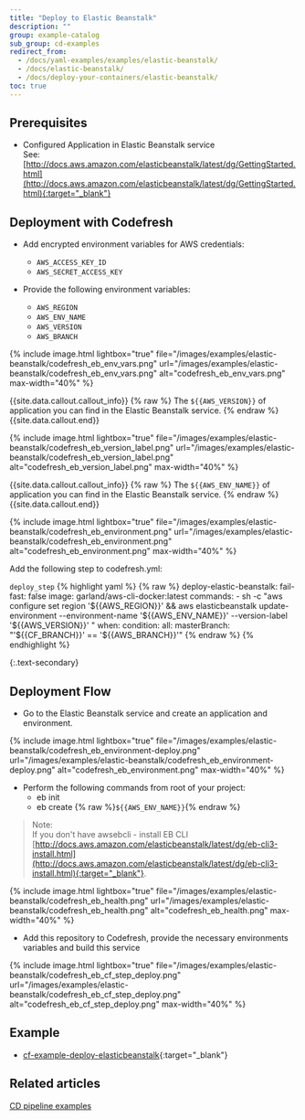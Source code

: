 ```yaml
---
title: "Deploy to Elastic Beanstalk"
description: ""
group: example-catalog
sub_group: cd-examples
redirect_from:
  - /docs/yaml-examples/examples/elastic-beanstalk/
  - /docs/elastic-beanstalk/
  - /docs/deploy-your-containers/elastic-beanstalk/
toc: true
---
```



## Prerequisites

- Configured Application in Elastic Beanstalk service <br>
  See: [http://docs.aws.amazon.com/elasticbeanstalk/latest/dg/GettingStarted.html](http://docs.aws.amazon.com/elasticbeanstalk/latest/dg/GettingStarted.html){:target="_blank"}


## Deployment with Codefresh
- Add encrypted environment variables for AWS credentials:
     * `AWS_ACCESS_KEY_ID`
     * `AWS_SECRET_ACCESS_KEY`
     
- Provide the following environment variables:
    * `AWS_REGION`
    * `AWS_ENV_NAME`
    * `AWS_VERSION`
    * `AWS_BRANCH`
    
{% include 
image.html 
lightbox="true" 
file="/images/examples/elastic-beanstalk/codefresh_eb_env_vars.png" 
url="/images/examples/elastic-beanstalk/codefresh_eb_env_vars.png"
alt="codefresh_eb_env_vars.png" 
max-width="40%"
%}

{{site.data.callout.callout_info}}
{% raw %}
The ``${{AWS_VERSION}}`` of application you can find in the Elastic Beanstalk service.
{% endraw %}
{{site.data.callout.end}}

{% include 
image.html 
lightbox="true" 
file="/images/examples/elastic-beanstalk/codefresh_eb_version_label.png" 
url="/images/examples/elastic-beanstalk/codefresh_eb_version_label.png"
alt="codefresh_eb_version_label.png" 
max-width="40%"
%}

{{site.data.callout.callout_info}}
{% raw %}
The ``${{AWS_ENV_NAME}}`` of application you can find in the Elastic Beanstalk service.
{% endraw %}
{{site.data.callout.end}}

{% include 
image.html 
lightbox="true" 
file="/images/examples/elastic-beanstalk/codefresh_eb_environment.png" 
url="/images/examples/elastic-beanstalk/codefresh_eb_environment.png"
alt="codefresh_eb_environment.png" 
max-width="40%"
%}

Add the following step to codefresh.yml:

  `deploy_step`
{% highlight yaml %}
{% raw %}
deploy-elastic-beanstalk:
    fail-fast: false
    image: garland/aws-cli-docker:latest
    commands:
     - sh -c  "aws configure set region '${{AWS_REGION}}' && aws elasticbeanstalk update-environment --environment-name '${{AWS_ENV_NAME}}' --version-label '${{AWS_VERSION}}' "
    when:
      condition:
        all:
          masterBranch: "'${{CF_BRANCH}}' == '${{AWS_BRANCH}}'"
{% endraw %}
{% endhighlight %}

{:.text-secondary}
## Deployment Flow
- Go to the Elastic Beanstalk service and create an application and environment.


{% include 
image.html 
lightbox="true" 
file="/images/examples/elastic-beanstalk/codefresh_eb_environment-deploy.png" 
url="/images/examples/elastic-beanstalk/codefresh_eb_environment-deploy.png"
alt="codefresh_eb_environment.png" 
max-width="40%"
%}

- Perform the following commands from root of your project:
    * eb init
    * eb create {% raw %}`${{AWS_ENV_NAME}}`{% endraw %}



>Note:  
  If you don't have awsebcli - install EB CLI [http://docs.aws.amazon.com/elasticbeanstalk/latest/dg/eb-cli3-install.html](http://docs.aws.amazon.com/elasticbeanstalk/latest/dg/eb-cli3-install.html){:target="_blank"}.


{% include 
image.html 
lightbox="true" 
file="/images/examples/elastic-beanstalk/codefresh_eb_health.png" 
url="/images/examples/elastic-beanstalk/codefresh_eb_health.png"
alt="codefresh_eb_health.png" 
max-width="40%"
%}

- Add this repository to Codefresh, provide the necessary environments variables and build this service

{% include 
image.html 
lightbox="true" 
file="/images/examples/elastic-beanstalk/codefresh_eb_cf_step_deploy.png" 
url="/images/examples/elastic-beanstalk/codefresh_eb_cf_step_deploy.png"
alt="codefresh_eb_cf_step_deploy.png" 
max-width="40%"
%}

## Example

* [cf-example-deploy-elasticbeanstalk](https://github.com/codefreshdemo/cf-example-deploy-elasticbeanstalk){:target="_blank"}


## Related articles
[CD pipeline examples]({{site.baseurl}}/docs/example-catalog/examples/#cd-examples)
